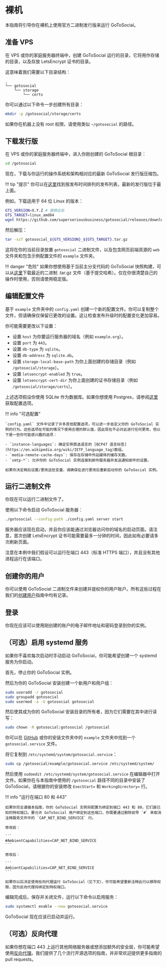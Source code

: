 # 裸机

本指南将引导你在裸机上使用官方二进制发行版来运行 GoToSocial。

## 准备 VPS

在 VPS 或你的家庭服务器终端中，创建 GoToSocial 运行的目录，它将用作存储的目录，以及存放 LetsEncrypt 证书的目录。

这意味着我们需要以下目录结构：

```
.
└── gotosocial
    └── storage
        └── certs
```

你可以通过以下命令一步创建所有目录：

```bash
mkdir -p /gotosocial/storage/certs
```

如果你在机器上没有 root 权限，请使用类似 `~/gotosocial` 的路径。

## 下载发行版

在 VPS 或你的家庭服务器终端中，进入你刚创建的 GoToSocial 根目录：

```bash
cd /gotosocial
```

现在，下载与你运行的操作系统和架构相对应的最新 GoToSocial 发行版压缩包。

!!! tip "提示"
    你可以在[这里](https://github.com/superseriousbusiness/gotosocial/releases)找到按发布时间排列的发布列表，最新的发行版位于最上面。

例如，下载适用于 64 位 Linux 的版本：

```bash
GTS_VERSION=X.Y.Z # 替换此处
GTS_TARGET=linux_amd64
wget https://github.com/superseriousbusiness/gotosocial/releases/download/v${GTS_VERSION}/gotosocial_${GTS_VERSION}_${GTS_TARGET}.tar.gz
```

然后解压：

```bash
tar -xzf gotosocial_${GTS_VERSION}_${GTS_TARGET}.tar.gz
```

这将在你的当前目录放置 `gotosocial` 二进制文件，以及包含网页前端资源的 `web` 文件夹和包含示例配置文件的 `example` 文件夹。

!!! danger "危险"
    如果你想使用基于当前主分支代码的 GoToSocial 快照构建，可以从[这里](https://minio.s3.superseriousbusiness.org/browser/gotosocial-snapshots)下载最近的二进制 .tar.gz 文件（基于提交哈希）。仅在你很清楚自己的操作时使用，否则请使用稳定版。

## 编辑配置文件

基于 `example` 文件夹中的 `config.yaml` 创建一个新的配置文件。你可以复制整个文件，但请确保仅保留已更改的设置。这让检查发布升级时的配置变化更加容易。

你可能需要更改以下设置：

- 设置 `host` 为你要运行服务器的域名（例如 `example.org`）。
- 设置 `port` 为 `443`。
- 设置 `db-type` 为 `sqlite`。
- 设置 `db-address` 为 `sqlite.db`。
- 设置 `storage-local-base-path` 为你上面创建的存储目录（例如 `/gotosocial/storage`）。
- 设置 `letsencrypt-enabled` 为 `true`。
- 设置 `letsencrypt-cert-dir` 为你上面创建的证书存储目录（例如 `/gotosocial/storage/certs`）。

上述选项假设你使用 SQLite 作为数据库。如果你想使用 Postgres，请参阅[这里](../../configuration/database.md)获取配置选项。

!!! info "可选配置"
    
    `config.yaml` 文件中记录了许多其他配置选项，可以进一步自定义你的 GoToSocial 实例的行为。这些选项在可能的情况下使用合理的默认值，因此现在不必对此进行任何更改，但以下是一些你可能感兴趣的选项：
    
    - `instance-languages`: 确定实例首选语言的 [BCP47 语言标签](https://en.wikipedia.org/wiki/IETF_language_tag)数组。
    - `media-remote-cache-days`: 保存在存储中外站媒体的缓存天数。
    - `smtp-*`: 允许你的 GoToSocial 实例连接到邮件服务器并发送通知邮件的设置。

    如果你决定稍后设置/更改这些变量，请确保在进行更改后重新启动你的 GoToSocial 实例。

## 运行二进制文件

你现在可以运行二进制文件了。

使用以下命令启动 GoToSocial 服务器：

```bash
./gotosocial --config-path ./config.yaml server start
```

服务器应该现在启动，并且你应该能通过浏览器访问你的域名的启动页面。请注意，首次创建 LetsEncrypt 证书可能需要最多一分钟的时间，因此如有必要请多次刷新页面。

注意在本例中我们假设可以运行在端口 443（标准 HTTPS 端口），并且没有其他进程运行在该端口。

## 创建你的用户

你可以使用 GoToSocial 二进制文件来创建并提权你的用户账户。所有这些过程在我们的[创建用户](../user_creation.md)指南中均有记录。

## 登录

你现在应该可以使用刚创建的账户的电子邮件地址和密码登录到你的实例。

## （可选）启用 systemd 服务

如果你不喜欢每次启动时手动启动 GoToSocial，你可能希望创建一个 systemd 服务为你启动。

首先，停止你的 GoToSocial 实例。

然后为你的 GoToSocial 安装创建一个新用户和用户组：

```bash
sudo useradd -r gotosocial
sudo groupadd gotosocial
sudo usermod -a -G gotosocial gotosocial
```

然后使其成为你的 GoToSocial 安装目录的所有者，因为它们需要在其中进行读写：

```bash
sudo chown -R gotosocial:gotosocial /gotosocial
```

你可以在 [GitHub](https://raw.githubusercontent.com/superseriousbusiness/gotosocial/main/example/gotosocial.service) 或你的安装文件夹中的 `example` 文件夹中找到一个 `gotosocial.service` 文件。

将它复制到 `/etc/systemd/system/gotosocial.service`：

```bash
sudo cp /gotosocial/example/gotosocial.service /etc/systemd/system/
```

然后使用 `sudoedit /etc/systemd/system/gotosocial.service` 在编辑器中打开文件。如果你在与本指南中使用的 `/gotosocial` 路径不同的目录中安装了 GoToSocial，请根据你的安装修改 `ExecStart=` 和 `WorkingDirectory=` 行。

!!! info "运行在端口 80 和 443"
    
    如果你完全遵循本指南，你的 GoToSocial 实例将配置为绑定到端口 443 和 80，它们是已知的特权端口。要允许 GoToSocial 用户绑定到这些端口，你需要通过删除前导 `#` 来取消注释服务文件中的 `CAP_NET_BIND_SERVICE` 行。
    
    修改前：
    
    ```
    #AmbientCapabilities=CAP_NET_BIND_SERVICE
    ```
    
    修改后：
    
    ```
    AmbientCapabilities=CAP_NET_BIND_SERVICE
    ```
    
    如果你以后决定使用反向代理运行 GoToSocial（见下文），你可能希望重新注释此行以移除权限，因为反向代理将绑定到特权端口。

编辑完成后，保存并关闭文件，运行以下命令以启用服务：

```bash
sudo systemctl enable --now gotosocial.service
```

GoToSocial 现在应该已启动并运行。

## （可选）反向代理

如果你想在端口 443 上运行其他网络服务器或想添加额外的安全层，你可能希望使用[反向代理](../reverse_proxy/index.md)。我们提供了几个流行开源选项的指南，并非常欢迎提供更多指南的 pull requests。
